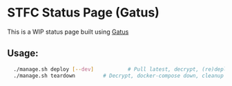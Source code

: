 # STFC Status Page (Gatus)
This is a WIP status page built using [Gatus](https://github.com/TwiN/gatus/)

## Usage:
```sh
  ./manage.sh deploy [--dev]           # Pull latest, decrypt, (re)deploy, cleanup [--dev skips the pull]
  ./manage.sh teardown         # Decrypt, docker-compose down, cleanup
```